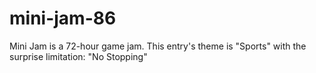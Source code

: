 # mini-jam-86
Mini Jam is a 72-hour game jam. This entry's theme is "Sports" with the surprise limitation: "No Stopping"
